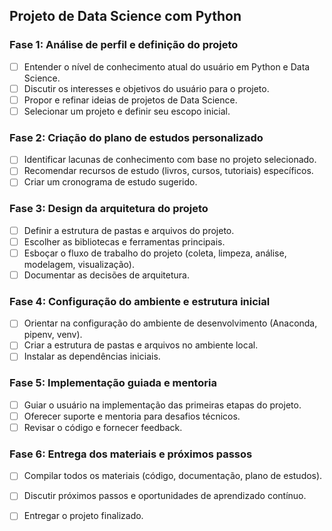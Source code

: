 ## Projeto de Data Science com Python

### Fase 1: Análise de perfil e definição do projeto
- [ ] Entender o nível de conhecimento atual do usuário em Python e Data Science.
- [ ] Discutir os interesses e objetivos do usuário para o projeto.
- [ ] Propor e refinar ideias de projetos de Data Science.
- [ ] Selecionar um projeto e definir seu escopo inicial.

### Fase 2: Criação do plano de estudos personalizado
- [ ] Identificar lacunas de conhecimento com base no projeto selecionado.
- [ ] Recomendar recursos de estudo (livros, cursos, tutoriais) específicos.
- [ ] Criar um cronograma de estudo sugerido.

### Fase 3: Design da arquitetura do projeto
- [ ] Definir a estrutura de pastas e arquivos do projeto.
- [ ] Escolher as bibliotecas e ferramentas principais.
- [ ] Esboçar o fluxo de trabalho do projeto (coleta, limpeza, análise, modelagem, visualização).
- [ ] Documentar as decisões de arquitetura.

### Fase 4: Configuração do ambiente e estrutura inicial
- [ ] Orientar na configuração do ambiente de desenvolvimento (Anaconda, pipenv, venv).
- [ ] Criar a estrutura de pastas e arquivos no ambiente local.
- [ ] Instalar as dependências iniciais.

### Fase 5: Implementação guiada e mentoria
- [ ] Guiar o usuário na implementação das primeiras etapas do projeto.
- [ ] Oferecer suporte e mentoria para desafios técnicos.
- [ ] Revisar o código e fornecer feedback.

### Fase 6: Entrega dos materiais e próximos passos
- [ ] Compilar todos os materiais (código, documentação, plano de estudos).
- [ ] Discutir próximos passos e oportunidades de aprendizado contínuo.
- [ ] Entregar o projeto finalizado.



